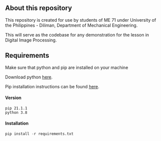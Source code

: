 ## About this repository

This repository is created for use by students of ME 71 under University of the Philippines - Diliman, Department of Mechanical Engineering.

This will serve as the codebase for any demonstration for the lesson in Digital Image Processing.

## Requirements
Make sure that python and pip are installed on your machine

Download python [here](https://www.python.org/downloads/).

Pip installation instructions can be found [here](https://pip.pypa.io/en/stable/installing/).

#### Version
```
pip 21.1.1
python 3.8
```

#### Installation

```python
pip install -r requirements.txt
```
